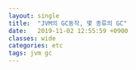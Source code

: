 ```yaml
---
layout: single
title:  "JVM의 GC동작, 몇 종류의 GC"
date:   2019-11-02 12:55:59 +0900
classes: wide
categories: etc
tags: jvm gc
---
```

